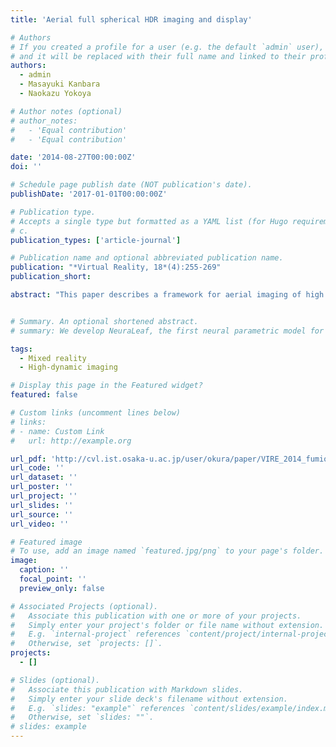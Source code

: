 ```yaml
---
title: 'Aerial full spherical HDR imaging and display'

# Authors
# If you created a profile for a user (e.g. the default `admin` user), write the username (folder name) here
# and it will be replaced with their full name and linked to their profile.
authors:
  - admin
  - Masayuki Kanbara
  - Naokazu Yokoya

# Author notes (optional)
# author_notes:
#   - 'Equal contribution'
#   - 'Equal contribution'

date: '2014-08-27T00:00:00Z'
doi: ''

# Schedule page publish date (NOT publication's date).
publishDate: '2017-01-01T00:00:00Z'

# Publication type.
# Accepts a single type but formatted as a YAML list (for Hugo requirements).
# c.
publication_types: ['article-journal']

# Publication name and optional abbreviated publication name.
publication: "*Virtual Reality, 18*(4):255-269"
publication_short: 

abstract: "This paper describes a framework for aerial imaging of high dynamic range (HDR) scenes for use in virtual reality applications, such as immersive panorama applications and photorealistic superimposition of virtual objects using image-based lighting. We propose a complete and practical system to acquire full spherical HDR images from the sky, using two omnidirectional cameras mounted above and below an unmanned aircraft. The HDR images are generated by combining multiple omnidirectional images captured with different exposures controlled automatically. Our system consists of methods for image completion, alignment, and color correction, as well as a novel approach for automatic exposure control, which selects optimal exposure so as to avoid banding artifacts. Experimental results indicated that our system generated better spherical images compared to an ordinary spherical image completion system in terms of naturalness and accuracy. In addition to proposing an imaging method, we have carried out an experiment about display methods for aerial HDR immersive panoramas utilizing spherical images acquired by the proposed system. The experiment demonstrated HDR imaging is beneficial to immersive panorama using an HMD, in addition to ordinary uses of HDR images."


# Summary. An optional shortened abstract.
# summary: We develop NeuraLeaf, the first neural parametric model for 3D leaves for plant modeling and reconstruction. 

tags:
  - Mixed reality
  - High-dynamic imaging

# Display this page in the Featured widget?
featured: false

# Custom links (uncomment lines below)
# links:
# - name: Custom Link
#   url: http://example.org

url_pdf: 'http://cvl.ist.osaka-u.ac.jp/user/okura/paper/VIRE_2014_fumio-o.pdf'
url_code: ''
url_dataset: ''
url_poster: ''
url_project: ''
url_slides: ''
url_source: ''
url_video: ''

# Featured image
# To use, add an image named `featured.jpg/png` to your page's folder.
image:
  caption: ''
  focal_point: ''
  preview_only: false

# Associated Projects (optional).
#   Associate this publication with one or more of your projects.
#   Simply enter your project's folder or file name without extension.
#   E.g. `internal-project` references `content/project/internal-project/index.md`.
#   Otherwise, set `projects: []`.
projects:
  - []

# Slides (optional).
#   Associate this publication with Markdown slides.
#   Simply enter your slide deck's filename without extension.
#   E.g. `slides: "example"` references `content/slides/example/index.md`.
#   Otherwise, set `slides: ""`.
# slides: example
---
```


<!-- {{% callout note %}}
Click the _Cite_ button above to demo the feature to enable visitors to import publication metadata into their reference management software.
{{% /callout %}}

{{% callout note %}}
Create your slides in Markdown - click the _Slides_ button to check out the example.
{{% /callout %}}

Add the publication's **full text** or **supplementary notes** here. You can use rich formatting such as including [code, math, and images](https://docs.hugoblox.com/content/writing-markdown-latex/). -->
